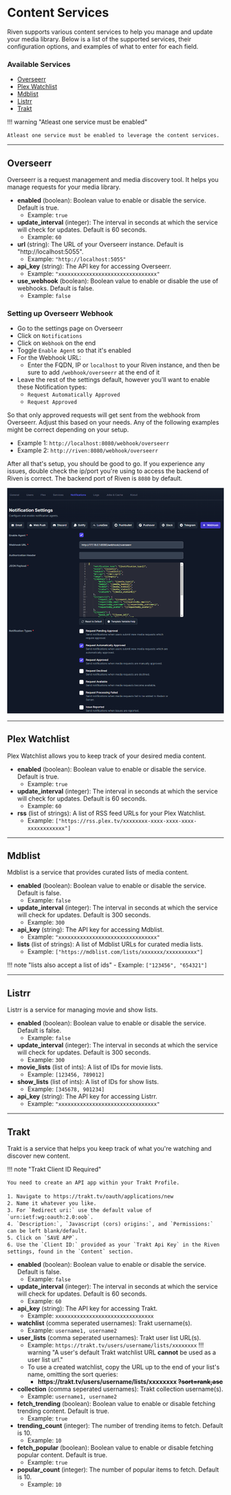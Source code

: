 # **Content Services**

Riven supports various content services to help you manage and update your media library. Below is a list of the supported services, their configuration options, and examples of what to enter for each field.

### **Available Services**

- [Overseerr](#overseerr)
- [Plex Watchlist](#plex-watchlist)
- [Mdblist](#mdblist)
- [Listrr](#listrr)
- [Trakt](#trakt)

!!! warning "Atleast one service must be enabled"

    Atleast one service must be enabled to leverage the content services.

---

## **Overseerr**

Overseerr is a request management and media discovery tool. It helps you manage requests for your media library.

- **enabled** (boolean): Boolean value to enable or disable the service. Default is true.
    - Example: `true`
- **update_interval** (integer): The interval in seconds at which the service will check for updates. Default is 60 seconds.
    - Example: `60`
- **url** (string): The URL of your Overseerr instance. Default is "http://localhost:5055".
    - Example: `"http://localhost:5055"`
- **api_key** (string): The API key for accessing Overseerr.
    - Example: `"xxxxxxxxxxxxxxxxxxxxxxxxxxxxxxxx"`
- **use_webhook** (boolean): Boolean value to enable or disable the use of webhooks. Default is false.
    - Example: `false`

### Setting up Overseerr Webhook

- Go to the settings page on Overseerr
- Click on `Notifications`
- Click on `Webhook` on the end
- Toggle `Enable Agent` so that it's enabled
- For the Webhook URL:
  - Enter the FQDN, IP or `localhost` to your Riven instance, and then be sure to add `/webhook/overseerr` at the end of it
- Leave the rest of the settings default, however you'll want to enable these Notification types:
  - `Request Automatically Approved`
  - `Request Approved`

So that only approved requests will get sent from the webhook from Overseerr. Adjust this based on your needs. Any of the following examples might be correct depending on your setup.

- Example 1: `http://localhost:8080/webhook/overseerr`
- Example 2: `http://riven:8080/webhook/overseerr`

After all that's setup, you should be good to go. If you experience any issues, double check the ip/port you're using to access the backend of Riven is correct. The backend port of Riven is `8080` by default. 

![overseerr](../../images/overseerr.png)

---

## **Plex Watchlist**

Plex Watchlist allows you to keep track of your desired media content.

- **enabled** (boolean): Boolean value to enable or disable the service. Default is true.
    - Example: `true`
- **update_interval** (integer): The interval in seconds at which the service will check for updates. Default is 60 seconds.
    - Example: `60`
- **rss** (list of strings): A list of RSS feed URLs for your Plex Watchlist.
    - Example: `["https://rss.plex.tv/xxxxxxxx-xxxx-xxxx-xxxx-xxxxxxxxxxxx"]`

---

## **Mdblist**

Mdblist is a service that provides curated lists of media content.

- **enabled** (boolean): Boolean value to enable or disable the service. Default is false.
    - Example: `false`
- **update_interval** (integer): The interval in seconds at which the service will check for updates. Default is 300 seconds.
    - Example: `300`
- **api_key** (string): The API key for accessing Mdblist.
    - Example: `"xxxxxxxxxxxxxxxxxxxxxxxxxxxxxxxx"`
- **lists** (list of strings): A list of Mdblist URLs for curated media lists.
    - Example: `["https://mdblist.com/lists/xxxxxxx/xxxxxxxxxx"]`

!!! note "lists also accept a list of ids"
    - Example: `["123456", "654321"]`

---

## **Listrr**

Listrr is a service for managing movie and show lists.

- **enabled** (boolean): Boolean value to enable or disable the service. Default is false.
    - Example: `false`
- **update_interval** (integer): The interval in seconds at which the service will check for updates. Default is 300 seconds.
    - Example: `300`
- **movie_lists** (list of ints): A list of IDs for movie lists.
    - Example: `[123456, 789012]`
- **show_lists** (list of ints): A list of IDs for show lists.
    - Example: `[345678, 901234]`
- **api_key** (string): The API key for accessing Listrr.
    - Example: `"xxxxxxxxxxxxxxxxxxxxxxxxxxxxxxxx"`

---

## **Trakt**

Trakt is a service that helps you keep track of what you're watching and discover new content.

!!! note "Trakt Client ID Required"

    You need to create an API app within your Trakt Profile.

    1. Navigate to https://trakt.tv/oauth/applications/new
    2. Name it whatever you like.
    3. For `Redirect uri:` use the default value of `urn:ietf:wg:oauth:2.0:oob`.
    4. `Description:`, `Javascript (cors) origins:`, and `Permissions:` can be left blank/default.
    5. Click on `SAVE APP`.
    6. Use the `Client ID:` provided as your `Trakt Api Key` in the Riven settings, found in the `Content` section.

- **enabled** (boolean): Boolean value to enable or disable the service. Default is false.
    - Example: `false`
- **update_interval** (integer): The interval in seconds at which the service will check for updates. Default is 60 seconds.
    - Example: `60`
- **api_key** (string): The API key for accessing Trakt.
    - Example: `xxxxxxxxxxxxxxxxxxxxxxxxxxxxxxxx`
- **watchlist** (comma seperated usernames): Trakt username(s).
    - Example: `username1, username2`
- **user_lists** (comma seperated usernames): Trakt user list URL(s). 
    - Example: `https://trakt.tv/users/username/lists/xxxxxxxx`
!!! warning "A user's default Trakt watchlist URL **cannot** be used as a user list url."
    - To use a created watchlist, copy the URL up to the end of your list's name, omitting the sort queries: 
        - **<span>https:</span>//trakt.tv/users/username/lists/xxxxxxxx <strike>~~?sort=rank,asc~~</strike>**
- **collection** (comma seperated usernames): Trakt collection username(s).
    - Example: `username1, username2`
- **fetch_trending** (boolean): Boolean value to enable or disable fetching trending content. Default is true.
    - Example: `true`
- **trending_count** (integer): The number of trending items to fetch. Default is 10.
    - Example: `10`
- **fetch_popular** (boolean): Boolean value to enable or disable fetching popular content. Default is true.
    - Example: `true`
- **popular_count** (integer): The number of popular items to fetch. Default is 10.
    - Example: `10`
